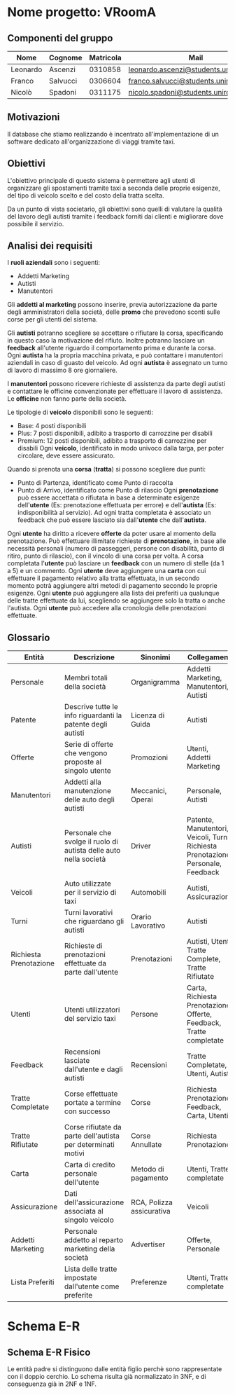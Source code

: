 # Nome progetto: VRoomA

## Componenti del gruppo

| Nome     | Cognome  | Matricola | Mail                                  |
| -------- | -------- | --------- | ------------------------------------- |
| Leonardo | Ascenzi  | 0310858   | leonardo.ascenzi@students.uniroma2.eu |
| Franco   | Salvucci | 0306604   | franco.salvucci@students.uniroma2.eu  |
| Nicolò   | Spadoni  | 0311175   | nicolo.spadoni@students.uniroma2.eu   |         |          |           |                                       |

## Motivazioni

Il database che stiamo realizzando è incentrato all'implementazione di un software dedicato all'organizzazione di viaggi tramite taxi.

## Obiettivi

L'obiettivo principale di questo sistema è permettere agli utenti di organizzare gli spostamenti tramite taxi a seconda delle proprie esigenze, del tipo di veicolo scelto e del costo della tratta scelta.

Da un punto di vista societario, gli obiettivi sono quelli di valutare la qualità del lavoro degli autisti tramite i feedback forniti dai clienti e migliorare dove possibile il servizio.

## Analisi dei requisiti

I **ruoli aziendali** sono i seguenti: 
- Addetti Marketing
- Autisti
- Manutentori

Gli **addetti al marketing** possono inserire, previa autorizzazione da parte degli amministratori della società, delle **promo** che prevedono sconti sulle corse per gli utenti del sistema.

Gli **autisti** potranno scegliere se accettare o rifiutare la corsa, specificando in questo caso la motivazione del rifiuto.
Inoltre potranno lasciare un **feedback** all'utente riguardo il comportamento prima e durante la corsa.
Ogni **autista** ha la propria macchina privata, e può contattare i manutentori aziendali in caso di guasto del veicolo.
Ad ogni **autista** è assegnato un turno di lavoro di massimo 8 ore giornaliere.

I **manutentori** possono ricevere richieste di assistenza da parte degli autisti e contattare le officine convenzionate per effettuare il lavoro di assistenza.
Le **officine** non fanno parte della società.

Le tipologie di **veicolo** disponibili sono le seguenti: 
- Base: 4 posti disponibili
- Plus: 7 posti disponibili, adibito a trasporto di carrozzine per disabili
- Premium: 12 posti disponibili, adibito a trasporto di carrozzine per disabili
Ogni **veicolo**, identificato in modo univoco dalla targa, per poter circolare, deve essere assicurato.

Quando si prenota una **corsa** (**tratta**) si possono scegliere due punti:
- Punto di Partenza, identificato come Punto di raccolta
- Punto di Arrivo, identificato come Punto di rilascio 
Ogni **prenotazione** può essere accettata o rifiutata in base a determinate esigenze dell'**utente** (Es: prenotazione effettuata per errore) e dell'**autista** (Es: indisponibilità al servizio).
Ad ogni tratta completata è associato un feedback che può essere lasciato sia dall'**utente** che dall'**autista**.

Ogni **utente** ha diritto a ricevere **offerte** da poter usare al momento della prenotazione.
Può effettuare illimitate richieste di **prenotazione**, in base alle necessità personali (numero di passeggeri, persone con disabilità, punto di ritiro, punto di rilascio), con il vincolo di una corsa per volta.
A corsa completata l'**utente** può lasciare un **feedback** con un numero di stelle (da 1 a 5) e un commento.
Ogni **utente** deve aggiungere una **carta** con cui effettuare il pagamento relativo alla tratta effettuata, in un secondo momento potrà aggiungere altri metodi di pagamento secondo le proprie esigenze.
Ogni **utente** può aggiungere alla lista dei preferiti ua qualunque delle tratte effettuate da lui, scegliendo se aggiungere solo la tratta o anche l'autista.
Ogni **utente** può accedere alla cronologia delle prenotazioni effettuate.

## Glossario

| Entità                 | Descrizione                                                       | Sinonimi                  | Collegamenti                                                                      |
| ---------------------- | ----------------------------------------------------------------- | ------------------------- | --------------------------------------------------------------------------------- |
| Personale              | Membri totali della società                                       | Organigramma              | Addetti Marketing, Manutentori, Autisti                                           |
| Patente                | Descrive tutte le info riguardanti la patente degli autisti       | Licenza di Guida          | Autisti                                                                           |
| Offerte                | Serie di offerte che vengono proposte al singolo utente           | Promozioni                | Utenti, Addetti Marketing                                                         |
| Manutentori            | Addetti alla manutenzione delle auto degli autisti                | Meccanici, Operai         | Personale, Autisti                                                                |
| Autisti                | Personale che svolge il ruolo di autista delle auto nella società | Driver                    | Patente, Manutentori, Veicoli, Turni, Richiesta Prenotazione, Personale, Feedback |
| Veicoli                | Auto utilizzate per il servizio di taxi                           | Automobili                | Autisti, Assicurazione                                                            |
| Turni                  | Turni lavorativi che riguardano gli autisti                       | Orario Lavorativo         | Autisti                                                                           |
| Richiesta Prenotazione | Richieste di prenotazioni effettuate da parte dall'utente         | Prenotazioni              | Autisti, Utenti, Tratte Complete, Tratte Rifiutate                                |
| Utenti                 | Utenti utilizzatori del servizio taxi                             | Persone                   | Carta, Richiesta Prenotazione, Offerte, Feedback, Tratte completate               |
| Feedback               | Recensioni lasciate dall'utente e dagli autisti                   | Recensioni                | Tratte Completate, Utenti, Autisti                                                |
| Tratte Completate      | Corse effettuate portate a termine con successo                   | Corse                     | Richiesta Prenotazione, Feedback, Carta, Utenti                                   |
| Tratte Rifiutate       | Corse rifiutate da parte dell'autista per determinati motivi      | Corse Annullate           | Richiesta Prenotazione                                                            |
| Carta                  | Carta di credito personale dell'utente                            | Metodo di pagamento       | Utenti, Tratte completate                                                         |
| Assicurazione          | Dati dell'assicurazione associata al singolo veicolo              | RCA, Polizza assicurativa | Veicoli                                                                           |
| Addetti Marketing      | Personale addetto al reparto marketing della società              | Advertiser                | Offerte, Personale                                                                |
| Lista Preferiti        | Lista delle tratte impostate dall'utente come preferite           | Preferenze                | Utenti, Tratte completate                                                                                  |

# Schema E-R

## Schema E-R Fisico

Le entità padre si distinguono dalle entità figlio perchè sono rappresentate con il doppio cerchio.
Lo schema risulta già normalizzato in 3NF, e di conseguenza già in 2NF e 1NF.
